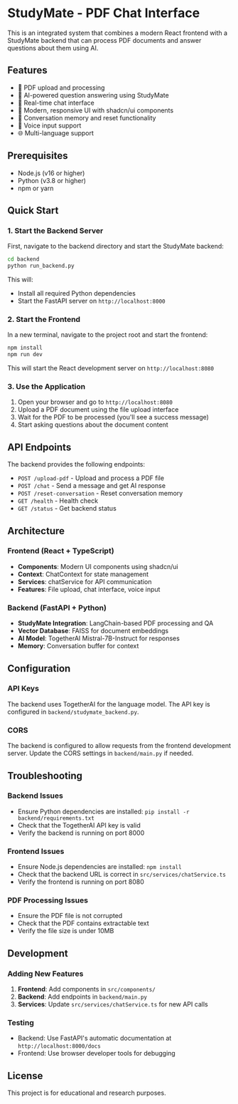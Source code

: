# StudyMate - PDF Chat Interface

This is an integrated system that combines a modern React frontend with a StudyMate backend that can process PDF documents and answer questions about them using AI.

## Features

- 📄 PDF upload and processing
- 🤖 AI-powered question answering using StudyMate
- 💬 Real-time chat interface
- 🎨 Modern, responsive UI with shadcn/ui components
- 🔄 Conversation memory and reset functionality
- 🎤 Voice input support
- 🌐 Multi-language support

## Prerequisites

- Node.js (v16 or higher)
- Python (v3.8 or higher)
- npm or yarn

## Quick Start

### 1. Start the Backend Server

First, navigate to the backend directory and start the StudyMate backend:

```bash
cd backend
python run_backend.py
```

This will:
- Install all required Python dependencies
- Start the FastAPI server on `http://localhost:8000`

### 2. Start the Frontend

In a new terminal, navigate to the project root and start the frontend:

```bash
npm install
npm run dev
```

This will start the React development server on `http://localhost:8080`

### 3. Use the Application

1. Open your browser and go to `http://localhost:8080`
2. Upload a PDF document using the file upload interface
3. Wait for the PDF to be processed (you'll see a success message)
4. Start asking questions about the document content

## API Endpoints

The backend provides the following endpoints:

- `POST /upload-pdf` - Upload and process a PDF file
- `POST /chat` - Send a message and get AI response
- `POST /reset-conversation` - Reset conversation memory
- `GET /health` - Health check
- `GET /status` - Get backend status

## Architecture

### Frontend (React + TypeScript)
- **Components**: Modern UI components using shadcn/ui
- **Context**: ChatContext for state management
- **Services**: chatService for API communication
- **Features**: File upload, chat interface, voice input

### Backend (FastAPI + Python)
- **StudyMate Integration**: LangChain-based PDF processing and QA
- **Vector Database**: FAISS for document embeddings
- **AI Model**: TogetherAI Mistral-7B-Instruct for responses
- **Memory**: Conversation buffer for context

## Configuration

### API Keys
The backend uses TogetherAI for the language model. The API key is configured in `backend/studymate_backend.py`.

### CORS
The backend is configured to allow requests from the frontend development server. Update the CORS settings in `backend/main.py` if needed.

## Troubleshooting

### Backend Issues
- Ensure Python dependencies are installed: `pip install -r backend/requirements.txt`
- Check that the TogetherAI API key is valid
- Verify the backend is running on port 8000

### Frontend Issues
- Ensure Node.js dependencies are installed: `npm install`
- Check that the backend URL is correct in `src/services/chatService.ts`
- Verify the frontend is running on port 8080

### PDF Processing Issues
- Ensure the PDF file is not corrupted
- Check that the PDF contains extractable text
- Verify the file size is under 10MB

## Development

### Adding New Features
1. **Frontend**: Add components in `src/components/`
2. **Backend**: Add endpoints in `backend/main.py`
3. **Services**: Update `src/services/chatService.ts` for new API calls

### Testing
- Backend: Use FastAPI's automatic documentation at `http://localhost:8000/docs`
- Frontend: Use browser developer tools for debugging

## License

This project is for educational and research purposes.
